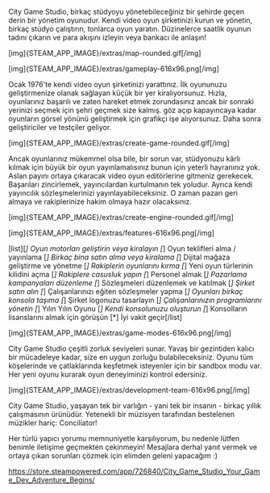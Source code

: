 City Game Studio, birkaç stüdyoyu yönetebileceğiniz bir şehirde geçen derin bir yönetim oyunudur. Kendi video oyun şirketinizi kurun ve yönetin, birkaç stüdyo çalıştırın, tonlarca oyun yaratın. Düzinelerce saatlik oyunun tadını çıkarın ve para akışını izleyin veya bankacı ile anlaşın!

[img]{STEAM_APP_IMAGE}/extras/map-rounded.gif[/img]

[img]{STEAM_APP_IMAGE}/extras/gameplay-616x96.png[/img]

Ocak 1976'te kendi video oyun şirketinizi yarattınız. İlk oyununuzu geliştirmenize olanak sağlayan küçük bir yer kiralıyorsunuz. Hızla, oyunlarınız başarılı ve zaten hareket etmek zorundasınız ancak bir sonraki yerinizi seçmek için şehri geçmek size kalmış. göz açıp kapayıncaya kadar oyunların görsel yönünü geliştirmek için grafikçi işe alıyorsunuz. Daha sonra geliştiriciler ve testçiler geliyor.

[img]{STEAM_APP_IMAGE}/extras/create-game-rounded.gif[/img]

Ancak oyunlarınız mükemmel olsa bile, bir sorun var, stüdyonuzu kârlı kılmak için büyük bir oyun yayınlamalısınız bunun için yeterli hayranınız yok. Aslan payını ortaya çıkaracak video oyun editörlerine gitmeniz gerekecek. Başarıları zincirlemek, yayıncılardan kurtulmanın tek yoludur. Ayrıca kendi yayıncılık sözleşmelerinizi yayınlayabileceksiniz. O zaman pazarı geri almaya ve rakiplerinize hakim olmaya hazır olacaksınız.

[img]{STEAM_APP_IMAGE}/extras/create-engine-rounded.gif[/img]

[img]{STEAM_APP_IMAGE}/extras/features-616x96.png[/img]

[list][*] Oyun motorları geliştirin veya kiralayın
[*] Oyun teklifleri alma / yayınlama
[*] Birkaç bina satın alma veya kiralama
[*] Dijital mağaza geliştirme ve yönetme
[*] Rakiplerin oyunlarını kırma
[*] Yeni oyun türlerinin kilidini açma
[*] Rakiplere casusluk yapın
[*] Personel almak
[*] Pazarlama kampanyaları düzenleme
[*] Sözleşmeleri düzenlemek ve katılmak
[*] Şirket satın alın
[*] Çalışanlarınızı eğiten sözleşmeler yapma
[*] Oyunları birkaç konsola taşıma
[*] Şirket logonuzu tasarlayın
[*] Çalışanlarınızın programlarını yönetin
[*] Yılın Yılın Oyunu
[*] Kendi konsolunuzu oluşturun
[*] Konsolların lisanslarını almak için görüşün
[*] İyi vakit geçir[/list]

[img]{STEAM_APP_IMAGE}/extras/game-modes-616x96.png[/img]

City Game Studio çeşitli zorluk seviyeleri sunar. Yavaş bir gezintiden kalıcı bir mücadeleye kadar, size en uygun zorluğu bulabileceksiniz.
Oyunu tüm köşelerinde ve çatlaklarında keşfetmek isteyenler için bir sandbox modu var. Her yeni oyunu kurarak oyun deneyiminizi kontrol edersiniz.

[img]{STEAM_APP_IMAGE}/extras/development-team-616x96.png[/img]

City Game Studio, yaşayan tek bir varlığın - yani tek bir insanın - birkaç yıllık çalışmasının ürünüdür. Yetenekli bir müzisyen tarafından bestelenen müzikler hariç: Conciliator!

Her türlü yapıcı yorumu memnuniyetle karşılıyorum, bu nedenle lütfen benimle iletişime geçmekten çekinmeyin! Mesajlara derhal yanıt vermek ve ortaya çıkan sorunları çözmek için elimden geleni yapacağım :) 

https://store.steampowered.com/app/726840/City_Game_Studio_Your_Game_Dev_Adventure_Begins/
